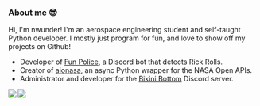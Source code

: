 
### About me :sunglasses:

Hi, I'm nwunder! I'm an aerospace engineering student and self-taught Python developer.
I mostly just program for fun, and love to show off my projects on Github!

- Developer of [Fun Police](https://github.com/nwunderly/Rickroll-warning-system), a Discord bot that detects Rick Rolls.
- Creator of [aionasa](https://github.com/nwunderly/aionasa), an async Python wrapper for the NASA Open APIs.
- Administrator and developer for the [Bikini Bottom](https://bikinibottomdiscord.org) Discord server.

<img align="left" src="https://github-readme-stats.vercel.app/api?username=nwunderly&count_private=true&line_height=21&show_icons=true&hide_border=true"/>
<img align="left" src="https://github-readme-stats.vercel.app/api/top-langs/?username=nwunderly&layout=compact&card_width=250&hide_border=true&langs_count=8"/>
